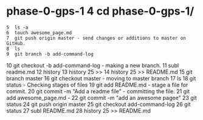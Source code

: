 
# phase-0-gps-1    4  cd phase-0-gps-1/
    5  ls -a
    6  touch awesome_page.md
    7  git push origin master - send changes or additions to master on GitHub.
    8  ls
    9  git branch -b add-command-log
   10  git checkout -b add-command-log - making a new branch.
   11  subl readme.md
   12  history
   13  history 25 >>
   14  history 25 >> README.md
   15  git branch master
   16  git checkout master - moving to master branch
   17  ls
   18  git status - Checking stages of files
   19  git add README.md - stage a file for commit.
   20  git commit -m "Add a readme file" - committing the file.
   21  git add awesome_page.md - 
   22  git commit -m "add an awesome pagee"
   23  git status
   24  git push origin master
   25  git checkout add-command-log
   26  git status
   27  subl README.md
   28  history 25 >> README.md


